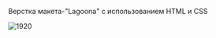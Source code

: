 Верстка макета-"Lagoona" с использованием HTML и CSS
 
![1920](https://user-images.githubusercontent.com/78946975/126761307-5a480ff9-529b-4399-8e9f-92e3e5ce27f4.png)

